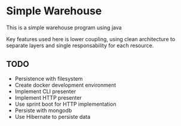 # Simple Warehouse

This is a simple warehouse program using java

Key features used here is lower coupling, using clean architecture to separate layers and single responsability for each resource.

## TODO
* Persistence with filesystem
* Create docker development environment
* Implement CLI presenter 
* Implement HTTP presenter
* Use sprint boot for HTTP implementation
* Persiste with mongodb
* Use Hibernate to persiste data